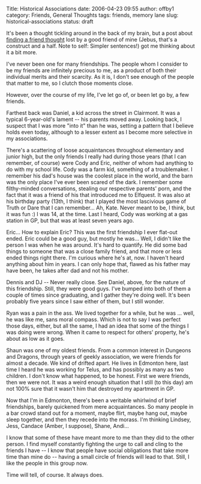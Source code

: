 Title: Historical Associations
date: 2006-04-23 09:55
author: offby1
category: Friends, General Thoughts
tags: friends, memory lane
slug: historical-associations
status: draft

It's been a thought tickling around in the back of my brain, but a post about [finding a friend thought](http://lashingtail.blogspot.com/2006/04/serendipity-broke-my-brain-but-im-too.html) lost by a good friend of mine (Jebus, that's a construct and a half. Note to self: Simpler sentences!) got me thinking about it a bit more.

I've never been one for many friendships. The people whom I consider to be my friends are infinitely precious to me, as a product of both their individual merits and their scarcity. As it is, I don't see enough of the people that matter to me, so I clutch those moments close.

However, over the course of my life, I've let go of, or been let go by, a few friends.

Farthest back was Daniel, a kid across the street in Clairmont. It was a typical 6-year-old's lament \-- his parents moved away. Looking back, I suspect that I was more "into it" than he was, setting a pattern that I believe holds even today, although to a lesser extent as I become more selective in my associations.

There's a scattering of loose acquaintances throughout elementary and junior high, but the only friends I really had during those years (that I can remember, of course) were Cody and Eric, neither of whom had anything to do with my school life. Cody was a farm kid, something of a troublemaker. I remember his dad's house was the coolest place in the world, and the barn was the only place I've ever been scared of the dark. I remember some filthy-minded conversations, stealing our respective parents' porn, and the fact that it was a friend of his that introduced me to Elfquest. It was also at his birthday party (13th, I think) that I played the most lascivious game of Truth or Dare that I can remember\... Ah, Kate. Never meant to be, I think, but it was fun :) I was 14, at the time. Last I heard, Cody was working at a gas station in GP, but that was at least seven years ago.

Eric\... How to explain Eric? This was the first friendship I ever flat-out ended. Eric could be a good guy, but mostly he was\... Well, I didn't like the person I was when he was around. It's hard to quantify. He did some bad things to someone that was a close family friend, and that more or less ended things right there. I'm curious where he's at, now. I haven't heard anything about him in years. I can only hope that, flawed as his father may have been, he takes after dad and not his mother.

Dennis and DJ -- Never really close. See Daniel, above, for the nature of this friendship. Still, they were good guys. I've bumped into both of them a couple of times since graduating, and I gather they're doing well. It's been probably five years since I saw either of them, but I still wonder.

Ryan was a pain in the ass. We lived together for a while, but he was \... well, he was like me, sans moral compass. Which is not to say I was perfect those days, either, but all the same, I had an idea that some of the things I was doing were wrong. When it came to respect for others' property, he's about as low as it goes.

Shaun was one of my oldest friends. From a common interest in Dungeons and Dragons, through years of geekly association, we were friends for almost a decade. We kind of drifted apart. He lives in Edmonton here, last time I heard he was working for Telus, and has possibly as many as two children. I don't know what happened, to be honest. First we were friends, then we were not. It was a weird enough situation that I still (to this day) am not 100% sure that it wasn't him that destroyed my apartment in GP.

Now that I'm in Edmonton, there's been a veritable whirlwind of brief friendships, barely quickened from mere acquaintances. So many people in a bar crowd stand out for a moment, maybe flirt, maybe hang out, maybe sleep together, and then they recede into the morass. I'm thinking Lindsey, Jess, Candace (Amber, I suppose), Shane, Andi\...

I know that some of these have meant more to me than they did to the other person. I find myself constantly fighting the urge to call and cling to the friends I have \-- I know that people have social obligations that take more time than mine do \-- having a small circle of friends will lead to that. Still, I like the people in this group now.

Time will tell, of course. It always does.

